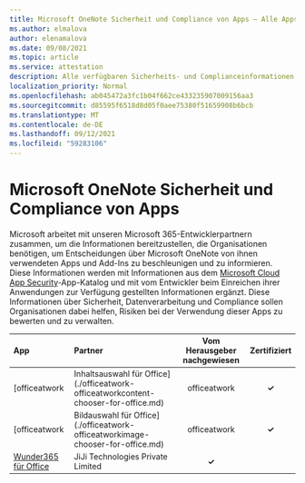 ```yaml
---
title: Microsoft OneNote Sicherheit und Compliance von Apps – Alle Apps
ms.author: elmalova
author: elenamalova
ms.date: 09/08/2021
ms.topic: article
ms.service: attestation
description: Alle verfügbaren Sicherheits- und Complianceinformationen für alle Microsoft OneNote Apps.
localization_priority: Normal
ms.openlocfilehash: ab045472a3fc1b04f662ce433235907009156aa3
ms.sourcegitcommit: d85595f6518d8d05f0aee75380f51659908b6bcb
ms.translationtype: MT
ms.contentlocale: de-DE
ms.lasthandoff: 09/12/2021
ms.locfileid: "59283106"
---
```

# <a name="microsoft-onenote-apps-security-and-compliance"></a>Microsoft OneNote Sicherheit und Compliance von Apps

Microsoft arbeitet mit unseren Microsoft 365-Entwicklerpartnern zusammen, um die Informationen bereitzustellen, die Organisationen benötigen, um Entscheidungen über Microsoft OneNote von ihnen verwendeten Apps und Add-Ins zu beschleunigen und zu informieren. Diese Informationen werden mit Informationen aus dem [Microsoft Cloud App Security](https://www.microsoft.com/en-us/enterprise-mobility-security/cloud-app-security)-App-Katalog und mit vom Entwickler beim Einreichen ihrer Anwendungen zur Verfügung gestellten Informationen ergänzt. Diese Informationen über Sicherheit, Datenverarbeitung und Compliance sollen Organisationen dabei helfen, Risiken bei der Verwendung dieser Apps zu bewerten und zu verwalten.

| **App** | **Partner** | **Vom Herausgeber nachgewiesen** | **Zertifiziert** |
|:--------|:------------|:----------------------:|:-------------:|
| [officeatwork | Inhaltsauswahl für Office](./officeatwork-officeatworkcontent-chooser-for-office.md) | officeatwork | **✓** | <img alt="Certified application badge" src="../media/certified-badge.png" height="25" width="25" /> |
| [officeatwork | Bildauswahl für Office](./officeatwork-officeatworkimage-chooser-for-office.md) | officeatwork | **✓** |  |
| [Wunder365 für Office](./jiji-technologies-private-limited-wunder365-for-office.md) | JiJi Technologies Private Limited | **✓** |  |
